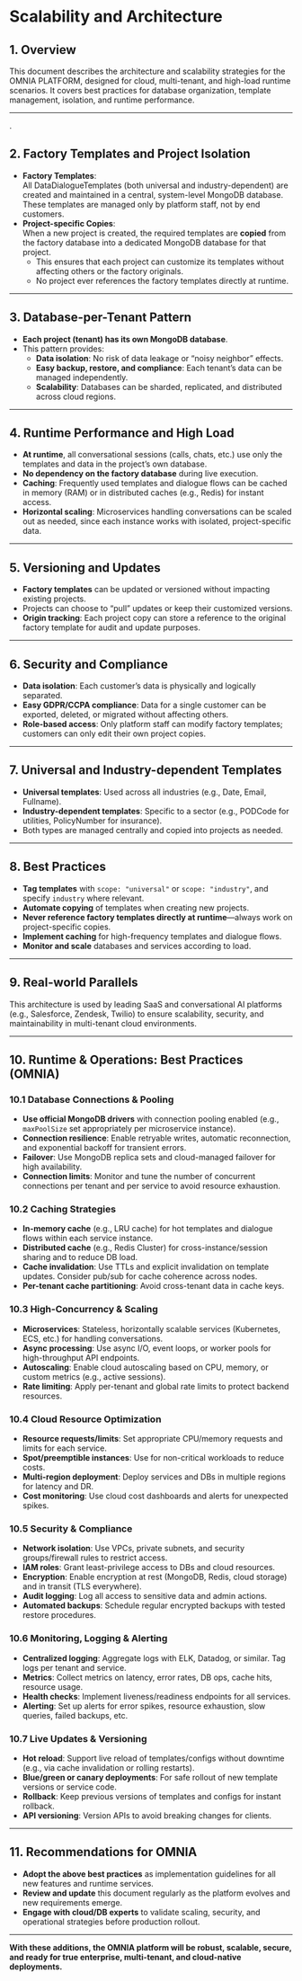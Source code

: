 # Scalability and Architecture

## 1. Overview

This document describes the architecture and scalability strategies for the OMNIA PLATFORM, designed for cloud, multi-tenant, and high-load runtime scenarios. It covers best practices for database organization, template management, isolation, and runtime performance.

---
 .
## 2. Factory Templates and Project Isolation

- **Factory Templates**:  
  All DataDialogueTemplates (both universal and industry-dependent) are created and maintained in a central, system-level MongoDB database. These templates are managed only by platform staff, not by end customers.
- **Project-specific Copies**:  
  When a new project is created, the required templates are **copied** from the factory database into a dedicated MongoDB database for that project.  
  - This ensures that each project can customize its templates without affecting others or the factory originals.
  - No project ever references the factory templates directly at runtime.

---

## 3. Database-per-Tenant Pattern

- **Each project (tenant) has its own MongoDB database**.
- This pattern provides:
  - **Data isolation**: No risk of data leakage or “noisy neighbor” effects.
  - **Easy backup, restore, and compliance**: Each tenant’s data can be managed independently.
  - **Scalability**: Databases can be sharded, replicated, and distributed across cloud regions.

---

## 4. Runtime Performance and High Load

- **At runtime**, all conversational sessions (calls, chats, etc.) use only the templates and data in the project’s own database.
- **No dependency on the factory database** during live execution.
- **Caching**: Frequently used templates and dialogue flows can be cached in memory (RAM) or in distributed caches (e.g., Redis) for instant access.
- **Horizontal scaling**: Microservices handling conversations can be scaled out as needed, since each instance works with isolated, project-specific data.

---

## 5. Versioning and Updates

- **Factory templates** can be updated or versioned without impacting existing projects.
- Projects can choose to “pull” updates or keep their customized versions.
- **Origin tracking**: Each project copy can store a reference to the original factory template for audit and update purposes.

---

## 6. Security and Compliance

- **Data isolation**: Each customer’s data is physically and logically separated.
- **Easy GDPR/CCPA compliance**: Data for a single customer can be exported, deleted, or migrated without affecting others.
- **Role-based access**: Only platform staff can modify factory templates; customers can only edit their own project copies.

---

## 7. Universal and Industry-dependent Templates

- **Universal templates**: Used across all industries (e.g., Date, Email, Fullname).
- **Industry-dependent templates**: Specific to a sector (e.g., PODCode for utilities, PolicyNumber for insurance).
- Both types are managed centrally and copied into projects as needed.

---

## 8. Best Practices

- **Tag templates** with `scope: "universal"` or `scope: "industry"`, and specify `industry` where relevant.
- **Automate copying** of templates when creating new projects.
- **Never reference factory templates directly at runtime**—always work on project-specific copies.
- **Implement caching** for high-frequency templates and dialogue flows.
- **Monitor and scale** databases and services according to load.

---

## 9. Real-world Parallels

This architecture is used by leading SaaS and conversational AI platforms (e.g., Salesforce, Zendesk, Twilio) to ensure scalability, security, and maintainability in multi-tenant cloud environments.

---

## 10. Runtime & Operations: Best Practices (OMNIA)

### 10.1 Database Connections & Pooling
- **Use official MongoDB drivers** with connection pooling enabled (e.g., `maxPoolSize` set appropriately per microservice instance).
- **Connection resilience**: Enable retryable writes, automatic reconnection, and exponential backoff for transient errors.
- **Failover**: Use MongoDB replica sets and cloud-managed failover for high availability.
- **Connection limits**: Monitor and tune the number of concurrent connections per tenant and per service to avoid resource exhaustion.

### 10.2 Caching Strategies
- **In-memory cache** (e.g., LRU cache) for hot templates and dialogue flows within each service instance.
- **Distributed cache** (e.g., Redis Cluster) for cross-instance/session sharing and to reduce DB load.
- **Cache invalidation**: Use TTLs and explicit invalidation on template updates. Consider pub/sub for cache coherence across nodes.
- **Per-tenant cache partitioning**: Avoid cross-tenant data in cache keys.

### 10.3 High-Concurrency & Scaling
- **Microservices**: Stateless, horizontally scalable services (Kubernetes, ECS, etc.) for handling conversations.
- **Async processing**: Use async I/O, event loops, or worker pools for high-throughput API endpoints.
- **Autoscaling**: Enable cloud autoscaling based on CPU, memory, or custom metrics (e.g., active sessions).
- **Rate limiting**: Apply per-tenant and global rate limits to protect backend resources.

### 10.4 Cloud Resource Optimization
- **Resource requests/limits**: Set appropriate CPU/memory requests and limits for each service.
- **Spot/preemptible instances**: Use for non-critical workloads to reduce costs.
- **Multi-region deployment**: Deploy services and DBs in multiple regions for latency and DR.
- **Cost monitoring**: Use cloud cost dashboards and alerts for unexpected spikes.

### 10.5 Security & Compliance
- **Network isolation**: Use VPCs, private subnets, and security groups/firewall rules to restrict access.
- **IAM roles**: Grant least-privilege access to DBs and cloud resources.
- **Encryption**: Enable encryption at rest (MongoDB, Redis, cloud storage) and in transit (TLS everywhere).
- **Audit logging**: Log all access to sensitive data and admin actions.
- **Automated backups**: Schedule regular encrypted backups with tested restore procedures.

### 10.6 Monitoring, Logging & Alerting
- **Centralized logging**: Aggregate logs with ELK, Datadog, or similar. Tag logs per tenant and service.
- **Metrics**: Collect metrics on latency, error rates, DB ops, cache hits, resource usage.
- **Health checks**: Implement liveness/readiness endpoints for all services.
- **Alerting**: Set up alerts for error spikes, resource exhaustion, slow queries, failed backups, etc.

### 10.7 Live Updates & Versioning
- **Hot reload**: Support live reload of templates/configs without downtime (e.g., via cache invalidation or rolling restarts).
- **Blue/green or canary deployments**: For safe rollout of new template versions or service code.
- **Rollback**: Keep previous versions of templates and configs for instant rollback.
- **API versioning**: Version APIs to avoid breaking changes for clients.

---

## 11. Recommendations for OMNIA

- **Adopt the above best practices** as implementation guidelines for all new features and runtime services.
- **Review and update** this document regularly as the platform evolves and new requirements emerge.
- **Engage with cloud/DB experts** to validate scaling, security, and operational strategies before production rollout.

---

**With these additions, the OMNIA platform will be robust, scalable, secure, and ready for true enterprise, multi-tenant, and cloud-native deployments.** 